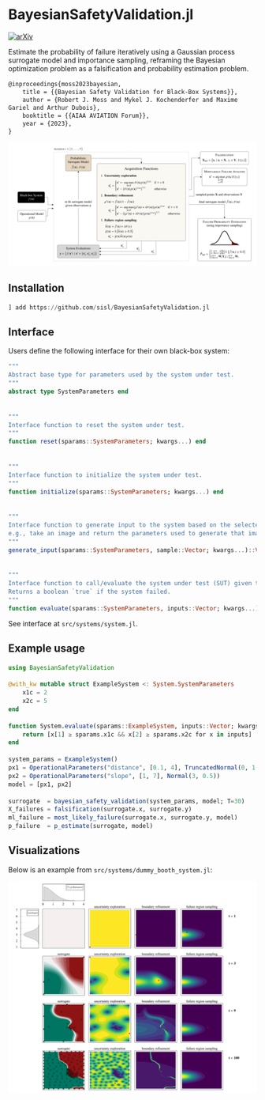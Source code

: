 # BayesianSafetyValidation.jl
[![arXiv](https://img.shields.io/badge/arXiv-2305.02449-b31b1b.svg)](https://arxiv.org/abs/2305.02449)

Estimate the probability of failure iteratively using a Gaussian process surrogate model and importance sampling, reframing the Bayesian optimization problem as a falsification and probability estimation problem.

```
@inproceedings{moss2023bayesian,
    title = {{Bayesian Safety Validation for Black-Box Systems}},
    author = {Robert J. Moss and Mykel J. Kochenderfer and Maxime Gariel and Arthur Dubois},
    booktitle = {{AIAA AVIATION Forum}},
    year = {2023},
}
```

<img src="./media/diagram.png">


## Installation

```julia
] add https://github.com/sisl/BayesianSafetyValidation.jl
```


## Interface
Users define the following interface for their own black-box system:

```julia
"""
Abstract base type for parameters used by the system under test.
"""
abstract type SystemParameters end


"""
Interface function to reset the system under test.
"""
function reset(sparams::SystemParameters; kwargs...) end


"""
Interface function to initialize the system under test.
"""
function initialize(sparams::SystemParameters; kwargs...) end


"""
Interface function to generate input to the system based on the selected parametric sample,
e.g., take an image and return the parameters used to generate that image.
"""
generate_input(sparams::SystemParameters, sample::Vector; kwargs...)::Vector = sample # Default: pass-through


"""
Interface function to call/evaluate the system under test (SUT) given the generated input.
Returns a boolean `true` if the system failed.
"""
function evaluate(sparams::SystemParameters, inputs::Vector; kwargs...)::Vector{Bool} end
```

See interface at `src/systems/system.jl`.


## Example usage

```julia
using BayesianSafetyValidation

@with_kw mutable struct ExampleSystem <: System.SystemParameters
    x1c = 2
    x2c = 5
end

function System.evaluate(sparams::ExampleSystem, inputs::Vector; kwargs...)
    return [x[1] ≥ sparams.x1c && x[2] ≥ sparams.x2c for x in inputs]
end

system_params = ExampleSystem()
px1 = OperationalParameters("distance", [0.1, 4], TruncatedNormal(0, 1.0, 0, 4))
px2 = OperationalParameters("slope", [1, 7], Normal(3, 0.5))
model = [px1, px2]

surrogate  = bayesian_safety_validation(system_params, model; T=30)
X_failures = falsification(surrogate.x, surrogate.y)
ml_failure = most_likely_failure(surrogate.x, surrogate.y, model)
p_failure  = p_estimate(surrogate, model)
```


## Visualizations

Below is an example from `src/systems/dummy_booth_system.jl`:

<img src="./media/example_plot.png">
